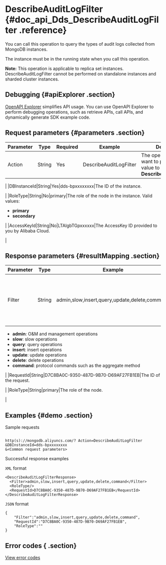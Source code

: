 # DescribeAuditLogFilter {#doc_api_Dds_DescribeAuditLogFilter .reference}

You can call this operation to query the types of audit logs collected from MongoDB instances.

The instance must be in the running state when you call this operation.

**Note:** This operation is applicable to replica set instances. DescribeAuditLogFilter cannot be performed on standalone instances and sharded cluster instances.

## Debugging {#apiExplorer .section}

[OpenAPI Explorer](https://api.aliyun.com/#product=Dds&api=DescribeAuditLogFilter) simplifies API usage. You can use OpenAPI Explorer to perform debugging operations, such as retrieve APIs, call APIs, and dynamically generate SDK example code.

## Request parameters {#parameters .section}

|Parameter|Type|Required|Example|Description|
|---------|----|--------|-------|-----------|
|Action|String|Yes|DescribeAuditLogFilter|The operation that you want to perform. Set the value to **DescribeAuditLogFilter**.

 |
|DBInstanceId|String|Yes|dds-bpxxxxxxxx|The ID of the instance.

 |
|RoleType|String|No|primary|The role of the node in the instance. Valid values:

 -   **primary**
-   **secondary**

 |
|AccessKeyId|String|No|LTAIgbTGpxxxxxx|The AccessKey ID provided to you by Alibaba Cloud.

 |

## Response parameters {#resultMapping .section}

|Parameter|Type|Example|Description|
|---------|----|-------|-----------|
|Filter|String|admin,slow,insert,query,update,delete,command|The operation log types of the database. The types are as follows:

 -   **admin**: O&M and management operations
-   **slow**: slow operations
-   **query**: query operations
-   **insert**: insert operations
-   **update**: update operations
-   **delete**: delete operations
-   **command**: protocol commands such as the aggregate method

 |
|RequestId|String|D7C8BA0C-9350-487D-9B70-D69AF27FB1EB|The ID of the request.

 |
|RoleType|String|primary|The role of the node.

 |

## Examples {#demo .section}

Sample requests

``` {#request_demo}

http(s)://mongodb.aliyuncs.com/? Action=DescribeAuditLogFilter
&DBInstanceId=dds-bpxxxxxxxx
&<Common request parameters>

```

Successful response examples

`XML` format

``` {#xml_return_success_demo}
<DescribeAuditLogFilterResponse>
  <Filter>admin,slow,insert,query,update,delete,command</Filter>
  <RoleType/>
  <RequestId>D7C8BA0C-9350-487D-9B70-D69AF27FB1EB</RequestId>
</DescribeAuditLogFilterResponse>

```

`JSON` format

``` {#json_return_success_demo}
{
	"Filter":"admin,slow,insert,query,update,delete,command",
	"RequestId":"D7C8BA0C-9350-487D-9B70-D69AF27FB1EB",
	"RoleType":""
}
```

## Error codes { .section}

[View error codes](https://error-center.aliyun.com/status/product/Dds)

